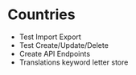 # Countries

- Test Import Export
- Test Create/Update/Delete
- Create API Endpoints
- Translations keyword letter store
